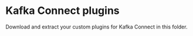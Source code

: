 # Kafka Connect plugins

Download and extract your custom plugins for Kafka Connect in this folder.

